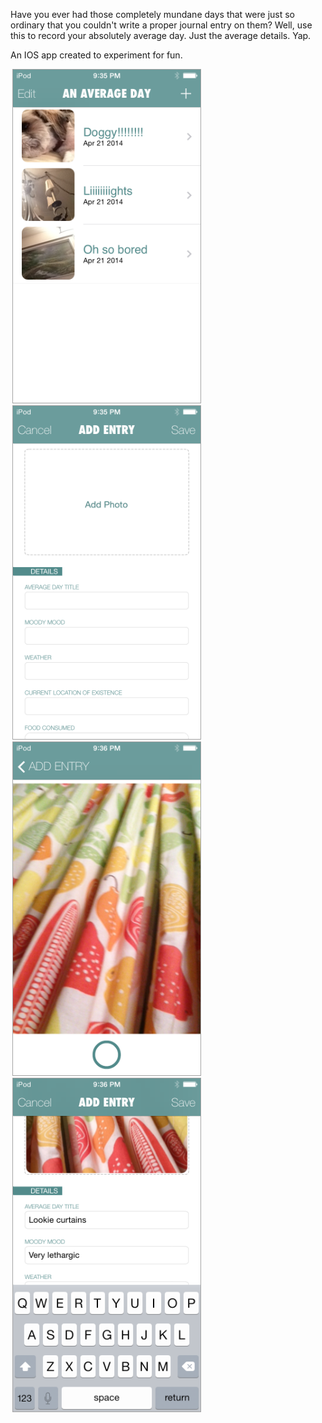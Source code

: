 Have you ever had those completely mundane days that were just so ordinary that you couldn't write a proper journal entry on them? Well, use this to record your absolutely average day. Just the average details. Yap. 

An IOS app created to experiment for fun.

![Alt text](IMG_0022.png?raw=true)
![Alt text](IMG_0023.PNG?raw=true)
![Alt text](IMG_0024.PNG?raw=true)
![Alt text](IMG_0025.PNG?raw=true)